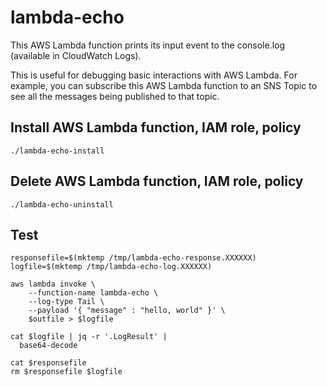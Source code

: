 
# lambda-echo

This AWS Lambda function prints its input event to the console.log
(available in CloudWatch Logs).

This is useful for debugging basic interactions with AWS Lambda. For
example, you can subscribe this AWS Lambda function to an SNS Topic to
see all the messages being published to that topic.

## Install AWS Lambda function, IAM role, policy

    ./lambda-echo-install

## Delete AWS Lambda function, IAM role, policy

    ./lambda-echo-uninstall

## Test

    responsefile=$(mktemp /tmp/lambda-echo-response.XXXXXX)
    logfile=$(mktemp /tmp/lambda-echo-log.XXXXXX)

    aws lambda invoke \
        --function-name lambda-echo \
        --log-type Tail \
        --payload '{ "message" : "hello, world" }' \
        $outfile > $logfile

    cat $logfile | jq -r '.LogResult' |
      base64-decode 

    cat $responsefile
    rm $responsefile $logfile
